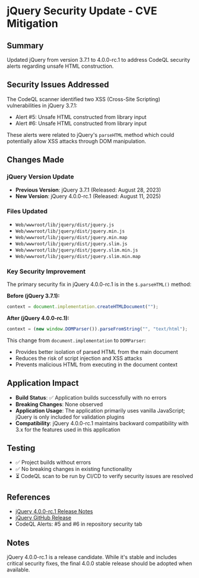 # jQuery Security Update - CVE Mitigation

## Summary
Updated jQuery from version 3.7.1 to 4.0.0-rc.1 to address CodeQL security alerts regarding unsafe HTML construction.

## Security Issues Addressed
The CodeQL scanner identified two XSS (Cross-Site Scripting) vulnerabilities in jQuery 3.7.1:
- Alert #5: Unsafe HTML constructed from library input
- Alert #6: Unsafe HTML constructed from library input

These alerts were related to jQuery's `parseHTML` method which could potentially allow XSS attacks through DOM manipulation.

## Changes Made
### jQuery Version Update
- **Previous Version**: jQuery 3.7.1 (Released: August 28, 2023)
- **New Version**: jQuery 4.0.0-rc.1 (Released: August 11, 2025)

### Files Updated
- `Web/wwwroot/lib/jquery/dist/jquery.js`
- `Web/wwwroot/lib/jquery/dist/jquery.min.js`
- `Web/wwwroot/lib/jquery/dist/jquery.min.map`
- `Web/wwwroot/lib/jquery/dist/jquery.slim.js`
- `Web/wwwroot/lib/jquery/dist/jquery.slim.min.js`
- `Web/wwwroot/lib/jquery/dist/jquery.slim.min.map`

### Key Security Improvement
The primary security fix in jQuery 4.0.0-rc.1 is in the `$.parseHTML()` method:

**Before (jQuery 3.7.1):**
```javascript
context = document.implementation.createHTMLDocument("");
```

**After (jQuery 4.0.0-rc.1):**
```javascript
context = (new window.DOMParser()).parseFromString("", "text/html");
```

This change from `document.implementation` to `DOMParser`:
- Provides better isolation of parsed HTML from the main document
- Reduces the risk of script injection and XSS attacks
- Prevents malicious HTML from executing in the document context

## Application Impact
- **Build Status**: ✅ Application builds successfully with no errors
- **Breaking Changes**: None observed
- **Application Usage**: The application primarily uses vanilla JavaScript; jQuery is only included for validation plugins
- **Compatibility**: jQuery 4.0.0-rc.1 maintains backward compatibility with 3.x for the features used in this application

## Testing
- ✅ Project builds without errors
- ✅ No breaking changes in existing functionality
- ⏳ CodeQL scan to be run by CI/CD to verify security issues are resolved

## References
- [jQuery 4.0.0-rc.1 Release Notes](https://blog.jquery.com/2025/08/11/jquery-4-0-0-release-candidate-1/)
- [jQuery GitHub Release](https://github.com/jquery/jquery/releases/tag/4.0.0-rc.1)
- CodeQL Alerts: #5 and #6 in repository security tab

## Notes
jQuery 4.0.0-rc.1 is a release candidate. While it's stable and includes critical security fixes, the final 4.0.0 stable release should be adopted when available.
